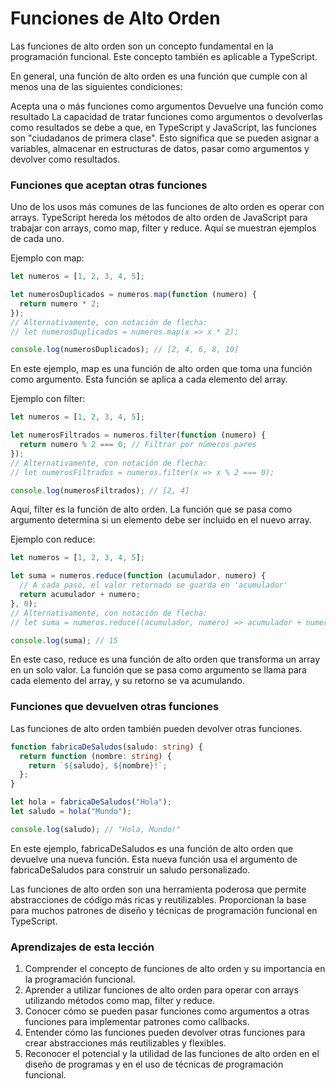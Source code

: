# Funciones de Alto Orden

Las funciones de alto orden son un concepto fundamental en la programación funcional. Este concepto también es aplicable a TypeScript.

En general, una función de alto orden es una función que cumple con al menos una de las siguientes condiciones:

Acepta una o más funciones como argumentos
Devuelve una función como resultado
La capacidad de tratar funciones como argumentos o devolverlas como resultados se debe a que, en TypeScript y JavaScript, las funciones son "ciudadanos de primera clase". Esto significa que se pueden asignar a variables, almacenar en estructuras de datos, pasar como argumentos y devolver como resultados.

### Funciones que aceptan otras funciones

Uno de los usos más comunes de las funciones de alto orden es operar con arrays. TypeScript hereda los métodos de alto orden de JavaScript para trabajar con arrays, como map, filter y reduce. Aquí se muestran ejemplos de cada uno.

Ejemplo con map:

```ts
let numeros = [1, 2, 3, 4, 5];

let numerosDuplicados = numeros.map(function (numero) {
  return numero * 2;
});
// Alternativamente, con notación de flecha:
// let numerosDuplicados = numeros.map(x => x * 2);

console.log(numerosDuplicados); // [2, 4, 6, 8, 10]
```

En este ejemplo, map es una función de alto orden que toma una función como argumento. Esta función se aplica a cada elemento del array.

Ejemplo con filter:

```ts
let numeros = [1, 2, 3, 4, 5];

let numerosFiltrados = numeros.filter(function (numero) {
  return numero % 2 === 0; // Filtrar por números pares
});
// Alternativamente, con notación de flecha:
// let numerosFiltrados = numeros.filter(x => x % 2 === 0);

console.log(numerosFiltrados); // [2, 4]
```

Aquí, filter es la función de alto orden. La función que se pasa como argumento determina si un elemento debe ser incluido en el nuevo array.

Ejemplo con reduce:

```ts
let numeros = [1, 2, 3, 4, 5];

let suma = numeros.reduce(function (acumulador, numero) {
  // A cada paso, el valor retornado se guarda en 'acumulador'
  return acumulador + numero;
}, 0);
// Alternativamente, con notación de flecha:
// let suma = numeros.reduce((acumulador, numero) => acumulador + numero, 0);

console.log(suma); // 15
```

En este caso, reduce es una función de alto orden que transforma un array en un solo valor. La función que se pasa como argumento se llama para cada elemento del array, y su retorno se va acumulando.

### Funciones que devuelven otras funciones

Las funciones de alto orden también pueden devolver otras funciones.

```ts
function fabricaDeSaludos(saludo: string) {
  return function (nombre: string) {
    return `${saludo}, ${nombre}!`;
  };
}

let hola = fabricaDeSaludos("Hola");
let saludo = hola("Mundo");

console.log(saludo); // "Hola, Mundo!"
```

En este ejemplo, fabricaDeSaludos es una función de alto orden que devuelve una nueva función. Esta nueva función usa el argumento de fabricaDeSaludos para construir un saludo personalizado.

Las funciones de alto orden son una herramienta poderosa que permite abstracciones de código más ricas y reutilizables. Proporcionan la base para muchos patrones de diseño y técnicas de programación funcional en TypeScript.

### Aprendizajes de esta lección

1. Comprender el concepto de funciones de alto orden y su importancia en la programación funcional.
2. Aprender a utilizar funciones de alto orden para operar con arrays utilizando métodos como map, filter y reduce.
3. Conocer cómo se pueden pasar funciones como argumentos a otras funciones para implementar patrones como callbacks.
4. Entender cómo las funciones pueden devolver otras funciones para crear abstracciones más reutilizables y flexibles.
5. Reconocer el potencial y la utilidad de las funciones de alto orden en el diseño de programas y en el uso de técnicas de programación funcional.
